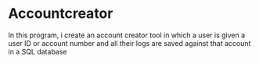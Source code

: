 # Accountcreator

In this program, i create an account creator tool in which a user is given a user ID or account number and all their logs are saved against that account in a SQL database

